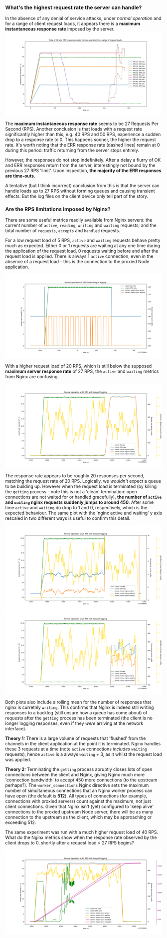 ### What's the highest request rate the server can handle?
In the absence of any denial of service attacks, under _normal operation_ and for a range of client request loads, it appears there is a **maximum instantaneous response rate** imposed by the server.
![image](../experiments/241028_normal_operation/plots/range_of_request_loads.png)

The **maximum instantaneous response rate** seems to be 27 Requests Per Second (RPS). Another conclusion is that loads with a request rate significantly higher than this, e.g. 40 RPS and 50 RPS, experience a sudden drop to a response rate to 0. This happens sooner, the higher the request rate. It's worth noting that the ERR response rate (dashed lines) remain at 0 during this period: traffic returning from the server stops entirely.

However, the responses do not stop indefinitely. After a delay a flurry of OK and ERR responses return from the server, interestingly not bound by the previous 27 RPS 'limit'. Upon inspection, **the majority of the ERR responses are time-outs**. 

A tentative (but I think incorrect) conclusion from this is that the server can handle loads up to 27 RPS without forming queues and causing transient effects. But the log files on the client device only tell part of the story.

### Are the RPS limitations imposed by Nginx?
There are some useful metrics readily available from Nginx servers: the current number of `active`, `reading`, `writing` and `waiting` requests; and the total number of `requests`, `accepts` and `handled` requests.

For a low request load of 5 RPS, `active` and `waiting` requests behave pretty much as expected. Either 0 or 1 requests are waiting at any one time during the application of the request load, 0 requests waiting before and after the request load is applied. There is always 1 `active` connection, even in the absence of a request load - this is the connection to the proxied Node application.

![image](../experiments/241108_diagnose_nginx/plots/5_RPS.png)

With a higher request load of 20 RPS, which is still below the supposed **maximum server response rate** of 27 RPS, the `active` and `waiting` metrics from Nginx are confusing.

![image](../experiments/241105_telegraf/plots/20RPS.png)

The response rate appears to be roughly 20 responses per second, matching the request rate of 20 RPS. Logically, we _wouldn't_ expect a queue to be building up. However when the request load is terminated (by killing the `getting` process - note this is not a 'clean' termination: open connections are not waited for or handled gracefully), **the number of `active` and `waiting` nginx requests suddenly jumps to around 450**. After some time `active` and `waiting` do drop to 1 and 0, respectively, which is the expected behaviour. The same plot with the 'nginx active and waiting' y axis rescaled in two different ways is useful to confirm this detail.

![image](../experiments/241105_telegraf/plots/20RPS_zoom.png)
![image](../experiments/241105_telegraf/plots/20RPS_zoom_2.png)

Both plots also include a rolling mean for the number of responses that nginx is curretnly `writing`. This confirms that Nginx is indeed still writing responses to a backlog (still unsure how a queue has come about) of requests after the `getting` process has been terminated (the client is no longer logging responses, even if they _were_ arriving at the network interface).

**Theory 1:** There is a large volume of requests that 'flushed' from the channels in the client application at the point it is terminated. Nginx handles these 3 requests at a time (note `active` connections _includes_ `waiting` requests), hence `active` is a always `waiting` + 3, as it whilst the request load was applied.

**Theory 2:** Terminating the `getting` process abruptly closes lots of open connections between the client and Nginx, giving Nginx much more 'connection bandwidth' to accept 450 more connections (to the upstream perhaps?). The `worker_connections` Nginx directive sets the maximum number of simultaneous connections that an Nginx worker process can have open (the default is **512**). All types of connections (for example, connections with proxied servers) count against the maximum, not just client connections. Given that Nginx isn't (yet) configured to 'keep alive' connections to the proxied upstream Node server, there will be as many connection to the upstream as the client, which may be approaching or exceeding 512.

The same experiment was run with a much higher request load of 40 RPS. What do the Nginx metrics show when the response rate observed by the client drops to 0, shortly after a request load > 27 RPS begins?

![image](../experiments/241108_diagnose_nginx/plots/40RPS.png)





